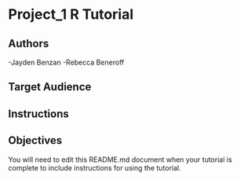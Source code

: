 # Project_1 R Tutorial

## Authors

-Jayden Benzan
-Rebecca Beneroff


## Target Audience



## Instructions



## Objectives



You will need to edit this README.md document when your tutorial is complete to include instructions for using the tutorial.